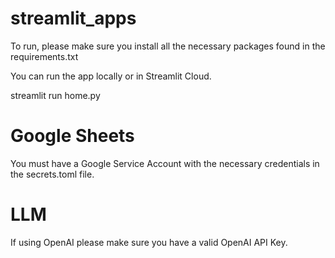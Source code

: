 # streamlit_apps
 
To run, please make sure you install all the necessary packages found in the requirements.txt

You can run the app locally or in Streamlit Cloud. 

streamlit run home.py

# Google Sheets

You must have a Google Service Account with the necessary credentials in the secrets.toml file.

# LLM
If using OpenAI please make sure you have a valid OpenAI API Key.
